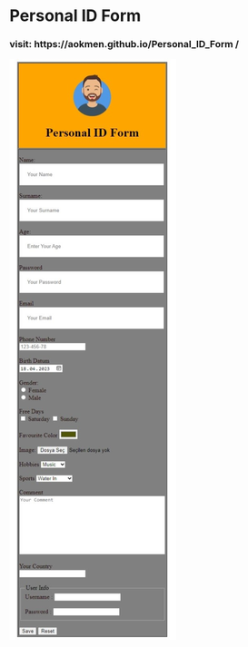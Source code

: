 # Personal ID Form

<h3>visit: https://aokmen.github.io/Personal_ID_Form
/</h3>
<img alt="alt_text" src="./images/img.jpeg"/>
